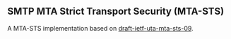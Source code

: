 ## SMTP MTA Strict Transport Security (MTA-STS) 
A MTA-STS implementation based on [draft-ietf-uta-mta-sts-09](https://tools.ietf.org/html/draft-ietf-uta-mta-sts-09).
